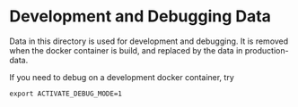 # Development and Debugging Data
Data in this directory is used for development and debugging.
It is removed when the docker container is build, and replaced by the data in production-data.

If you need to debug on a development docker container, try

    export ACTIVATE_DEBUG_MODE=1